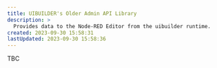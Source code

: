 ```yaml
---
title: UIBUILDER's Older Admin API Library
description: >
  Provides data to the Node-RED Editor from the uibuilder runtime.
created: 2023-09-30 15:58:31
lastUpdated: 2023-09-30 15:58:36
---
```


TBC
